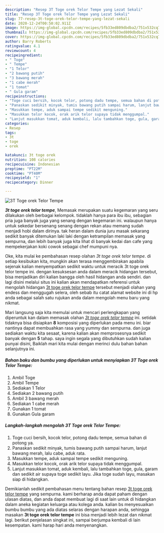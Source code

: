 ```yaml
---
description: "Resep 3T Toge orek Telor Tempe yang Lezat Sekali"
title: "Resep 3T Toge orek Telor Tempe yang Lezat Sekali"
slug: 77-resep-3t-toge-orek-telor-tempe-yang-lezat-sekali
date: 2020-12-24T00:50:02.911Z
image: https://img-global.cpcdn.com/recipes/5fb33ed809dbdba2/751x532cq70/3t-toge-orek-telor-tempe-foto-resep-utama.jpg
thumbnail: https://img-global.cpcdn.com/recipes/5fb33ed809dbdba2/751x532cq70/3t-toge-orek-telor-tempe-foto-resep-utama.jpg
cover: https://img-global.cpcdn.com/recipes/5fb33ed809dbdba2/751x532cq70/3t-toge-orek-telor-tempe-foto-resep-utama.jpg
author: Barry Roberts
ratingvalue: 4.1
reviewcount: 4
recipeingredient:
- " Toge"
- " Tempe"
- "1 Telor"
- "2 bawang putih"
- "3 bawang merah"
- "1 cabe merah"
- "1 tomat"
- " Gula garam"
recipeinstructions:
- "Toge cuci bersih, kocok telor, potong dadu tempe, semua bahan di potong ya."
- "Panaskan sedikit minyak, tumis bawang putih sampai harum, lanjut bawang merah, lalu cabe, aduk rata."
- "Masukkan tempe, aduk sampai tempe sedikit menguning."
- "Masukkan telor kocok, orak arik telor supaya tidak menggumpal."
- "Lanjut masukkan tomat, aduk kembali, lalu tambahkan toge, gula, garam dan sedikit air supaya toge sedikit layu. Jika toge sudah layu, masakan siap di hidangkan."
categories:
- Resep
tags:
- 3t
- toge
- orek

katakunci: 3t toge orek 
nutrition: 108 calories
recipecuisine: Indonesian
preptime: "PT22M"
cooktime: "PT40M"
recipeyield: "1"
recipecategory: Dinner

---
```



![3T Toge orek Telor Tempe](https://img-global.cpcdn.com/recipes/5fb33ed809dbdba2/751x532cq70/3t-toge-orek-telor-tempe-foto-resep-utama.jpg)

<b><i>3t toge orek telor tempe</i></b>, Memasak merupakan suatu kegemaran yang seru dilakukan oleh berbagai kelompok. tidaklah hanya para ibu ibu, sebagian pria juga banyak juga yang senang dengan kegemaran ini. walaupun hanya untuk sekedar bersenang senang dengan rekan atau memang sudah menjadi hobi dalam dirinya. tak heran dalam dunia juru masak sekarang sedikit banyak ditemukan laki laki dengan ketrampilan memasak yang sempurna, dan lebih banyak juga kita lihat di banyak kedai dan cafe yang mempekerjakan koki cowok sebagai chef mumpuni nya.

Oke, kita mulai ke pembahasan resep olahan <i>3t toge orek telor tempe</i>. di setiap kesibukan kita, mungkin akan terasa menggembirakan apabila sejenak kalian menyempatkan sedikit waktu untuk meracik 3t toge orek telor tempe ini. dengan kesuksesan anda dalam meracik hidangan tersebut, bisa menjadikan diri kalian bangga oleh hasil hidangan anda sendiri. dan lagi disini melalui situs ini kalian akan mendapatkan referensi untuk mengolah hidangan <u>3t toge orek telor tempe</u> tersebut menjadi olahan yang endess dan menggugah selera, oleh sebab itu catat alamat website ini di hp anda sebagai salah satu rujukan anda dalam mengolah menu baru yang nikmat.




Mari langsung saja kita memulai untuk mencari perlengkapan yang diperuntuk kan dalam memasak olahan <u><i>3t toge orek telor tempe</i></u> ini. setidak tidaknya bisa disiapkan <b>8</b> komposisi yang diperlukan pada menu ini. biar nantinya dapat membuahkan rasa yang yummy dan sempurna. dan juga sediakan waktu kita sesaat, karena kalian akan memprosesnya sedikit banyak dengan <b>5</b> tahap. saya ingin segala yang dibutuhkan sudah kalian punyai disini, Baiklah mari kita mulai dengan merinci dulu bahan bahan selanjutnya ini.

<!--inarticleads1-->

##### Bahan baku dan bumbu yang diperlukan untuk menyiapkan 3T Toge orek Telor Tempe:

1. Ambil  Toge
1. Ambil  Tempe
1. Sediakan 1 Telor
1. Sediakan 2 bawang putih
1. Ambil 3 bawang merah
1. Sediakan 1 cabe merah
1. Gunakan 1 tomat
1. Gunakan  Gula garam




<!--inarticleads2-->

##### Langkah-langkah mengolah 3T Toge orek Telor Tempe:

1. Toge cuci bersih, kocok telor, potong dadu tempe, semua bahan di potong ya.
1. Panaskan sedikit minyak, tumis bawang putih sampai harum, lanjut bawang merah, lalu cabe, aduk rata.
1. Masukkan tempe, aduk sampai tempe sedikit menguning.
1. Masukkan telor kocok, orak arik telor supaya tidak menggumpal.
1. Lanjut masukkan tomat, aduk kembali, lalu tambahkan toge, gula, garam dan sedikit air supaya toge sedikit layu. Jika toge sudah layu, masakan siap di hidangkan.




Demikianlah sedikit pembahasan menu tentang bahan resep <u>3t toge orek telor tempe</u> yang sempurna. kami berharap anda dapat paham dengan ulasan diatas, dan anda dapat membuat lagi di saat lain untuk di hidangkan dalam aneka kegiatan keluarga atau kolega anda. kalian bs menyesuaikan bumbu bumbu yang ada diatas selaras dengan harapan anda, sehingga masakan <b>3t toge orek telor tempe</b> ini bisa menjadi lebih lezat dan nikmat lagi. berikut penjelasan singkat ini, sampai berjumpa kembali di lain kesempatan. kami harap hari anda menyenangkan.
